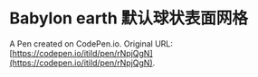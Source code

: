 # Babylon earth  默认球状表面网格

A Pen created on CodePen.io. Original URL: [https://codepen.io/itild/pen/rNpjQgN](https://codepen.io/itild/pen/rNpjQgN).


